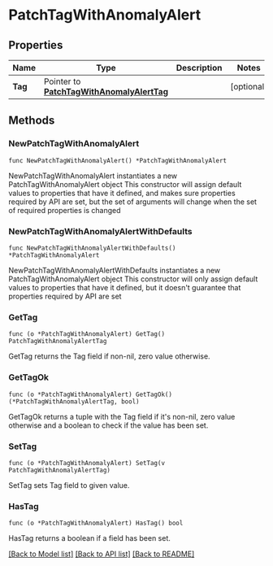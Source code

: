 # PatchTagWithAnomalyAlert

## Properties

Name | Type | Description | Notes
------------ | ------------- | ------------- | -------------
**Tag** | Pointer to [**PatchTagWithAnomalyAlertTag**](PatchTagWithAnomalyAlertTag.md) |  | [optional] 

## Methods

### NewPatchTagWithAnomalyAlert

`func NewPatchTagWithAnomalyAlert() *PatchTagWithAnomalyAlert`

NewPatchTagWithAnomalyAlert instantiates a new PatchTagWithAnomalyAlert object
This constructor will assign default values to properties that have it defined,
and makes sure properties required by API are set, but the set of arguments
will change when the set of required properties is changed

### NewPatchTagWithAnomalyAlertWithDefaults

`func NewPatchTagWithAnomalyAlertWithDefaults() *PatchTagWithAnomalyAlert`

NewPatchTagWithAnomalyAlertWithDefaults instantiates a new PatchTagWithAnomalyAlert object
This constructor will only assign default values to properties that have it defined,
but it doesn't guarantee that properties required by API are set

### GetTag

`func (o *PatchTagWithAnomalyAlert) GetTag() PatchTagWithAnomalyAlertTag`

GetTag returns the Tag field if non-nil, zero value otherwise.

### GetTagOk

`func (o *PatchTagWithAnomalyAlert) GetTagOk() (*PatchTagWithAnomalyAlertTag, bool)`

GetTagOk returns a tuple with the Tag field if it's non-nil, zero value otherwise
and a boolean to check if the value has been set.

### SetTag

`func (o *PatchTagWithAnomalyAlert) SetTag(v PatchTagWithAnomalyAlertTag)`

SetTag sets Tag field to given value.

### HasTag

`func (o *PatchTagWithAnomalyAlert) HasTag() bool`

HasTag returns a boolean if a field has been set.


[[Back to Model list]](../README.md#documentation-for-models) [[Back to API list]](../README.md#documentation-for-api-endpoints) [[Back to README]](../README.md)


